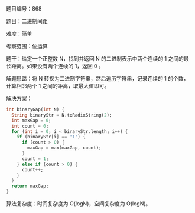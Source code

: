 题目编号：868

题目：二进制间距

难度：简单

考察范围：位运算

题干：给定一个正整数 N，找到并返回 N 的二进制表示中两个连续的 1 之间的最长距离。如果没有两个连续的 1，返回 0 。

解题思路：将 N 转换为二进制字符串，然后遍历字符串，记录连续的 1 的个数，计算相邻两个 1 之间的距离，取最大值即可。

解决方案：

```dart
int binaryGap(int N) {
  String binaryStr = N.toRadixString(2);
  int maxGap = 0;
  int count = 0;
  for (int i = 0; i < binaryStr.length; i++) {
    if (binaryStr[i] == '1') {
      if (count > 0) {
        maxGap = max(maxGap, count);
      }
      count = 1;
    } else if (count > 0) {
      count++;
    }
  }
  return maxGap;
}
```

算法复杂度：时间复杂度为 O(logN)，空间复杂度为 O(logN)。